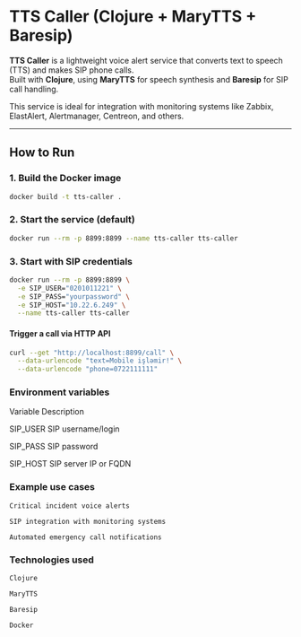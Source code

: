 # TTS Caller (Clojure + MaryTTS + Baresip)

**TTS Caller** is a lightweight voice alert service that converts text to speech (TTS) and makes SIP phone calls.  
Built with **Clojure**, using **MaryTTS** for speech synthesis and **Baresip** for SIP call handling.

This service is ideal for integration with monitoring systems like Zabbix, ElastAlert, Alertmanager, Centreon, and others.

---

## How to Run

### 1. Build the Docker image
```bash
docker build -t tts-caller .
```

### 2. Start the service (default)
```bash
docker run --rm -p 8899:8899 --name tts-caller tts-caller
```

### 3. Start with SIP credentials
```bash
docker run --rm -p 8899:8899 \
  -e SIP_USER="0201011221" \
  -e SIP_PASS="yourpassword" \
  -e SIP_HOST="10.22.6.249" \
  --name tts-caller tts-caller
```

#### Trigger a call via HTTP API
```bash
curl --get "http://localhost:8899/call" \
  --data-urlencode "text=Mobile işləmir!" \
  --data-urlencode "phone=0722111111"
```

### Environment variables
Variable	Description

SIP_USER	SIP username/login

SIP_PASS	SIP password

SIP_HOST	SIP server IP or FQDN


### Example use cases

    Critical incident voice alerts

    SIP integration with monitoring systems

    Automated emergency call notifications

### Technologies used

    Clojure

    MaryTTS

    Baresip

    Docker